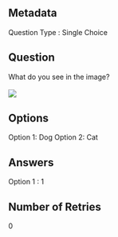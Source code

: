## Metadata
Question Type : Single Choice

## Question
What do you see in the image?
<br><br/>
<img src="https://docs-api-qa.cloudlabs.ai/repos/raw.githubusercontent.com/Rabin-spektra/Demo-Repo/main/cloned-test-file-img/images/pexels-chevanon-1108099.jpg?token=8b2t1Sg45N8JBe8QNwBlyhJq" />

## Options
Option 1: Dog
Option 2: Cat

## Answers
Option 1 : 1

## Number of Retries
0

